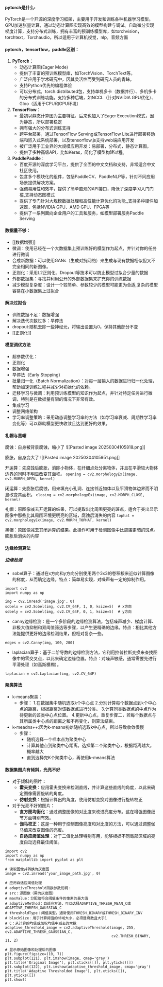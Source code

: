 
#### pytorch是什么:
PyTorch是一个开源的深度学习框架，主要用于开发和训练各种机器学习模型。GPU加速张量计算，通过动态计算图实现高效的模型构建与调试。自动微分实现梯度计算，支持分布式训练，拥有丰富的预训练模型库，如torchvision，torchtext，Torchaudio，所以适用于计算机视觉，nlp，音频方面

#### pytorch，tensorflow，paddle区别：
1. **PyTorch**：
    - 动态计算图(Eager Mode)
    - 提供了丰富的预训练模型库，如TorchVision、TorchText等。
    - 广泛应用于学术研究中，因其灵活性而受到研究人员的青睐。
    - 支持Python优先的编程体验
    - 可以分布式，torch.distributed包，支持单机多卡（数据并行）、多机多卡的分布式训练功能。支持多种后端，如NCCL（针对NVIDIA GPU优化）、Gloo（适用于CPU和GPU环境）
2. **TensorFlow**：
    - 最初以静态计算图为主要特征，后来也加入了Eager Execution模式，因为静态，所以部署稳定
    - 拥有强大的分布式训练支持
    - 跨平台部署，通过TensorFlow Serving或TensorFlow Lite进行部署移动端和嵌入式系统部署，以及tensorflow.js支持web端应用开发
    - 被广泛用于工业界的大规模应用开发：易部署，分布式，静态计算图，
    - 提供了多种高级API，比如Keras，简化了模型构建过程。
3. **PaddlePaddle**：
    - 百度开源的深度学习平台，提供了全面的中文文档和支持，非常适合中文社区使用。
    - 包含多个模块化的组件，包括PaddleCV、PaddleNLP等，针对不同应用场景提供解决方案。
    - 强调易用性和效率，提供了简单直观的API接口，降低了深度学习入门门槛,支持动态图模式
    - 提供了专门针对大规模数据处理和高性能计算优化的功能,,支持多种硬件加速器，包括NVIDIA GPU、AMD GPU、FPGA等
    - 提供了一系列面向企业用户的工具和服务，如模型部署服务Paddle Serving

#### 数据量不够：
- [[数据增强]]
- 微调：使用已经在一个大数据集上预训练好的模型作为起点，并针对你的任务进行微调
- 合成新数据：可以使用GANs（生成对抗网络）来生成与现有数据相似但又不完全相同的新图像。
- 正则化：采用L2正则化、Dropout等技术可以防止模型过拟合少量的数据
- 外部数据集：寻找并利用公开的外部数据集来扩充你的训练数据
- 减少模型复杂度：设计一个较简单、参数较少的模型可能更为合适,复杂的模型容易在小数据集上过拟合

#### 解决过拟合
- 训练数据不足：数据增强
- 解决迭代次数过多：早停法
- dropout:随机去除一些神经元，将输出设置为0，保持其他部分不变
- [[正则化]]

####  模型调优方法
- 超参数优化：
- 正则化
- 数据增强
- 早停法（Early Stopping）
- 批量归一化（Batch Normalization）：对每一层输入的数据进行归一化处理，帮助加速训练过程并减少对初始化的依赖。
- 迁移学习与微调：利用预训练模型的知识作为起点，并针对特定任务进行微调，特别是在数据量有限的情况下非常有效。
- 集成学习
- 调整网络架构
- 学习率调整策略：采用动态调整学习率的方法（如学习率衰减、周期性学习率变化等）可以帮助模型更快收敛且达到更好的效果。

#### 礼帽与黑帽
腐蚀：自身被背景腐蚀，缩小了
![[Pasted image 20250304105818.png]]

膨胀，自身变大了
![[Pasted image 20250304105951.png]]

开运算：先腐蚀后膨胀，消除小物体，在纤细点处分离物体，并且在平滑较大物体边界的同时不明显改变其面积。
`opening = cv2.morphologyEx(image, cv2.MORPH_OPEN, kernel)`

闭运算：先膨胀后腐蚀，用来填充小孔洞、连接邻近物体以及平滑物体边界而不明显改变其面积。
`closing = cv2.morphologyEx(image, cv2.MORPH_CLOSE, kernel)`

礼帽：原图像减去开运算的结果，可以提取出比周围更亮的斑点，适合于突出显示图像中那些比其周围环境更明亮的区域，腐蚀后消失的内容
`tophat = cv2.morphologyEx(image, cv2.MORPH_TOPHAT, kernel)`

黑帽：原图像减去其闭运算的结果。此操作可用于检测图像中比周围更暗的斑点。膨胀后消失的内容

#### 边缘检测算法
##### 边缘检测
- sobel算子：通过在x方向和y方向分别使用两个3x3的卷积核来近似计算图像的梯度，从而确定边缘。特点：简单易实现，对噪声有一定的抑制作用。
```
import cv2
import numpy as np

img = cv2.imread('image.jpg', 0)
sobelx = cv2.Sobel(img, cv2.CV_64F, 1, 0, ksize=5)  # x方向
sobely = cv2.Sobel(img, cv2.CV_64F, 0, 1, ksize=5)  # y方向
```
- canny边缘检测：是一个多阶段的边缘检测算法，包括噪声减少、梯度计算、非极大值抑制和双阈值筛选等步骤，以产生更精确的边缘。特点：相比其他方法能提供更好的边缘检测结果，但相对复杂一些。 
```
edges = cv2.Canny(img, 100, 200)
```
- laplacian算子：基于二阶导数的边缘检测方法，它利用拉普拉斯变换来查找图像中的零交叉点，以此来确定边缘位置。特点：对噪声敏感，通常需要先进行平滑处理（如高斯模糊）。
```
laplacian = cv2.Laplacian(img, cv2.CV_64F)
```


#### 聚类算法
- k-means聚类：
	- 步骤：
	1.在数据集中随机选取k个中心点
	2.分别计算每个数据点到k个中心点的距离，根据距离对该数据点进行分类。
	3.计算同类数据点的中点作为待更新的该类中心点位置。
	4.更新中心点，重复步骤二，若每个数据点与其所属类中心点的距离之和不再变化，则算法结束。
- k-meadns++:因为k-means初始随机选取k中心点，所以导致收敛很慢
	- 步骤：
		- 随机选择一个样本点为聚类中心
		- 计算其他点到聚类中心距离，选择第二个聚类中心，根据距离越大，概率越大
		- 直到选择完K个聚类中心，再使用k-means算法
#### 数据集图片有倾斜，光亮不好
-  对于倾斜的图片：
	- **霍夫变换**：应用霍夫变换来检测直线，并计算这些直线的角度，以此来确定图像需要旋转的角度。
	- **仿射变换**：根据计算出的角度，使用仿射变换对图像进行旋转校正
- 对于光亮不好的图片：
	- **直方图均衡化**：通过调整图像的对比度来改进亮度分布。这在增强图像细节方面特别有效。
	- **伽马校正**：这是一种用于控制图像亮度和对比度的方法，可以通过调整伽马值来改变图像的亮度。
	- **自适应阈值处理**：对于二值化处理特别有用，能够根据不同局部区域的亮度自动选择最佳阈值。
```
import cv2
import numpy as np
from matplotlib import pyplot as plt

# 读取图像并转换为灰度图
image = cv2.imread('your_image_path.jpg', 0)

# 应用自适应阈值处理
# adaptiveThreshold函数参数说明：
# src：源图像（需为灰度图）
# maxValue：分配给符合阈值条件的像素的最大值
# adaptiveMethod：自适应方法，可以选择ADAPTIVE_THRESH_MEAN_C或ADAPTIVE_THRESH_GAUSSIAN_C
# thresholdType：阈值类型，通常使用THRESH_BINARY或THRESH_BINARY_INV
# blockSize：用于计算阈值的邻域大小，必须是奇数且大于1
# C：从计算的均值或加权均值中减去的常数
adaptive_threshold_image = cv2.adaptiveThreshold(image, 255, cv2.ADAPTIVE_THRESH_GAUSSIAN_C, 
                                                 cv2.THRESH_BINARY, 11, 2)

# 显示原始图像和处理后的图像
plt.figure(figsize=(10, 7))
plt.subplot(121), plt.imshow(image, cmap='gray')
plt.title('Original Image'), plt.xticks([]), plt.yticks([])
plt.subplot(122), plt.imshow(adaptive_threshold_image, cmap='gray')
plt.title('Adaptive Thresholded Image'), plt.xticks([]), plt.yticks([])
plt.show()
```